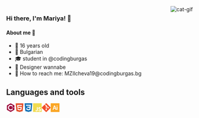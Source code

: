 <img align="right" alt="cat-gif" height="350px" src="https://i.pinimg.com/originals/1c/23/e6/1c23e68dd014ad02e382165420df9246.gif">
<h3>Hi there, I'm Mariya! 👋</h3>
<h4>About me 👀</h4>
<ul>
  <li>🥱 16 years old</li>
  <li>🥗 Bulgarian</li>
  <li>🎓 student in @codingburgas</li>
  <li>🎨 Designer wannabe</li>
  <li>📧 How to reach me: MZIlcheva19@codingburgas.bg</li>
</ul>

<h2>Languages and tools</h2>
  <img align="left" alt="C++" width="24px" src="https://github.com/devicons/devicon/blob/master/icons/cplusplus/cplusplus-plain.svg">
  <img align="left" alt="HTML5" width="24px" src="https://github.com/devicons/devicon/blob/master/icons/html5/html5-plain.svg">
  <img align="left" alt="CSS" width="24px" src="https://github.com/devicons/devicon/blob/master/icons/css3/css3-plain.svg">
  <img align="left" alt="JavaScript" width="24px" src="https://github.com/devicons/devicon/blob/master/icons/javascript/javascript-plain.svg">
  <img align="left" alt="Git" width="24px" src="https://github.com/devicons/devicon/blob/master/icons/git/git-original.svg">
  <img align="left" alt="Adobe Illustrator" width="24px" src="https://github.com/devicons/devicon/blob/master/icons/illustrator/illustrator-plain.svg">
  
